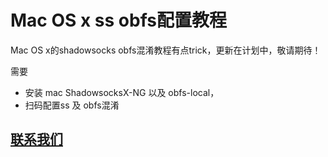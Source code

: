 # Mac OS x ss obfs配置教程

Mac OS x的shadowsocks obfs混淆教程有点trick，更新在计划中，敬请期待！

需要

- 安装 mac ShadowsocksX-NG 以及 obfs-local，
- 扫码配置ss 及 obfs混淆

## [联系我们](./联系我们.md)
